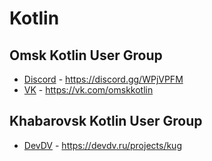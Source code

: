 # Kotlin

## Omsk Kotlin User Group
- [Discord](https://discord.gg/WPjVPFM) - https://discord.gg/WPjVPFM
- [VK](https://vk.com/omskkotlin) - https://vk.com/omskkotlin

## Khabarovsk Kotlin User Group
- [DevDV](https://devdv.ru/projects/kug) - https://devdv.ru/projects/kug